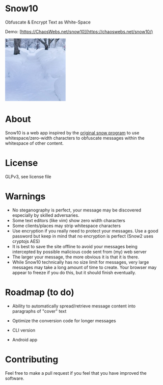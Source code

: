 # Snow10

Obfuscate &amp; Encrypt Text as White-Space

Demo: [https://ChaosWebs.net/snow10](https://chaoswebs.net/snow10/)

![snow image](snow.jpg)

# About

Snow10 is a web app inspired by the [original snow program](http://darkside.com.au/snow/) to use whitespace/zero-width characters to obfuscate messages within the whitespace of other content.

# License

GLPv3, see license file

# Warnings

* No steganography is perfect, your message may be discovered especially by skilled adversaries.
* Some text editors (like vim) show zero width characters
* Some clients/places may strip whitespace characters
* Use encryption if you really need to protect your messages. Use a good password but keep in mind that no encryption is perfect (Snow2 uses cryptojs AES)
* It is best to save the site offline to avoid your messages being intercepted by possible malicious code sent from (my) web server
* The larger your message, the more obvious it is that it is there.
* While Snow10 technically has no size limit for messages, very large messages may take a long amount of time to create. Your browser may appear to freeze if you do this, but it should finish eventually.

# Roadmap (to do)

* Ability to automatically spread/retrieve message content into paragraphs of "cover" text

* Optimize the conversion code for longer messages

* CLI version

* Android app

# Contributing

Feel free to make a pull request if you feel that you have improved the software.
